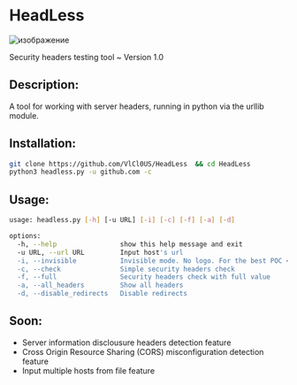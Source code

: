 # HeadLess
![изображение](https://github.com/VlCl0US/HeadLess/assets/146950743/1cfe07f0-e170-4d3f-aa1e-adbfa01886c3)

Security headers testing tool ~ Version 1.0

## Description:
A tool for working with server headers, running in python via the urllib module.

## Installation:
```bash
git clone https://github.com/VlCl0US/HeadLess  && cd HeadLess
python3 headless.py -u github.com -c
```
## Usage:
```bash
usage: headless.py [-h] [-u URL] [-i] [-c] [-f] [-a] [-d]

options:
  -h, --help                show this help message and exit
  -u URL, --url URL         Input host's url
  -i, --invisible           Invisible mode. No logo. For the best POC <3
  -c, --check               Simple security headers check
  -f, --full                Security headers check with full value
  -a, --all_headers         Show all headers
  -d, --disable_redirects   Disable redirects
```
## Soon:
* Server information disclousure headers detection feature
* Cross Origin Resource Sharing (CORS) misconfiguration detection feature
* Input multiple hosts from file feature
